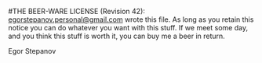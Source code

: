 #THE BEER-WARE LICENSE (Revision 42):
<egorstepanov.personal@gmail.com> wrote this file. As long as you retain this notice you
can do whatever you want with this stuff. If we meet some day, and you think
this stuff is worth it, you can buy me a beer in return.

Egor Stepanov